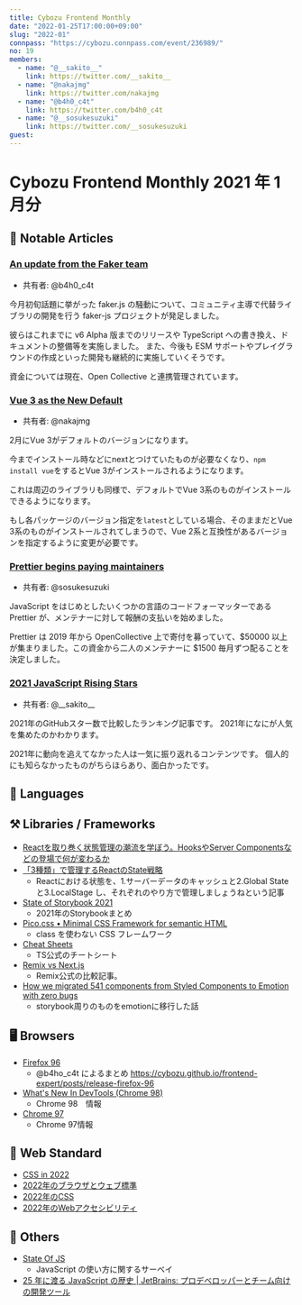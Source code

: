 ```yaml
---
title: Cybozu Frontend Monthly
date: "2022-01-25T17:00:00+09:00"
slug: "2022-01"
connpass: "https://cybozu.connpass.com/event/236989/"
no: 19
members:
  - name: "@__sakito__"
    link: https://twitter.com/__sakito__
  - name: "@nakajmg"
    link: https://twitter.com/nakajmg
  - name: "@b4h0_c4t"
    link: https://twitter.com/b4h0_c4t
  - name: "@__sosukesuzuki"
    link: https://twitter.com/__sosukesuzuki
guest:
---
```


# Cybozu Frontend Monthly 2021 年 1 月分

## 👀 Notable Articles

### [An update from the Faker team](https://fakerjs.dev/update.html)
- 共有者: @b4h0_c4t

今月初旬話題に挙がった faker.js の騒動について、コミュニティ主導で代替ライブラリの開発を行う faker-js プロジェクトが発足しました。

彼らはこれまでに v6 Alpha 版までのリリースや TypeScript への書き換え、ドキュメントの整備等を実施しました。
また、今後も ESM サポートやプレイグラウンドの作成といった開発も継続的に実施していくそうです。

資金については現在、Open Collective と連携管理されています。

### [Vue 3 as the New Default](https://blog.vuejs.org/posts/vue-3-as-the-new-default.html)

- 共有者: @nakajmg

2月にVue 3がデフォルトのバージョンになります。

今までインストール時などにnextとつけていたものが必要なくなり、`npm install vue`をするとVue 3がインストールされるようになります。

これは周辺のライブラリも同様で、デフォルトでVue 3系のものがインストールできるようになります。

もし各パッケージのバージョン指定を`latest`としている場合、そのままだとVue 3系のものがインストールされてしまうので、Vue 2系と互換性があるバージョンを指定するように変更が必要です。

### [Prettier begins paying maintainers](https://prettier.io/blog/2022/01/06/prettier-begins-paying-maintainers.html)

- 共有者: @sosukesuzuki

JavaScript をはじめとしたいくつかの言語のコードフォーマッターである Prettier が、メンテナーに対して報酬の支払いを始めました。

Prettier は 2019 年から OpenCollective 上で寄付を募っていて、$50000 以上が集まりました。この資金から二人のメンテナーに $1500 毎月ずつ配ることを決定しました。

### [2021 JavaScript Rising Stars ](https://risingstars.js.org/2021/ja)

- 共有者: @\_\_sakito_\_

2021年のGitHubスター数で比較したランキング記事です。
2021年になにが人気を集めたのかわかります。

2021年に動向を追えてなかった人は一気に振り返れるコンテンツです。
個人的にも知らなかったものがちらほらあり、面白かったです。

## 💬 Languages

## ⚒️ Libraries / Frameworks

- [Reactを取り巻く状態管理の潮流を学ぼう。HooksやServer Componentsなどの登場で何が変わるか](https://eh-career.com/engineerhub/entry/2022/01/13/090000)
- [「3種類」で管理するReactのState戦略](https://zenn.dev/yoshiko/articles/607ec0c9b0408d)
  - Reactにおける状態を、1.サーバーデータのキャッシュと2.Global Stateと3.LocalStage し、それぞれのやり方で管理しましょうねという記事
- [State of Storybook 2021](https://storybook.js.org/blog/state-of-storybook-2021/)
  - 2021年のStorybookまとめ 
- [Pico.css • Minimal CSS Framework for semantic HTML](https://picocss.com/)
  - class を使わない CSS フレームワーク
- [Cheat Sheets](https://www.typescriptlang.org/cheatsheets)
  - TS公式のチートシート
- [Remix vs Next.js](https://remix.run/blog/remix-vs-next)
  - Remix公式の比較記事。
- [How we migrated 541 components from Styled Components to Emotion with zero bugs](https://storybook.js.org/blog/541-components-from-styled-components-to-emotion/)
  - storybook周りのものをemotionに移行した話

## 🖥 Browsers

- [Firefox 96](https://www.mozilla.org/en-US/firefox/96.0/releasenotes/)
  - @b4ho_c4t によるまとめ https://cybozu.github.io/frontend-expert/posts/release-firefox-96
- [What's New In DevTools (Chrome 98)](https://developer.chrome.com/blog/new-in-devtools-98/)
  - Chrome 98　情報 
- [Chrome 97](https://cybozu.github.io/frontend-expert/posts/release-chrome-97)
  - Chrome 97情報

## 📏 Web Standard

- [CSS in 2022](https://www.bram.us/2021/12/27/css-in-2022/)
- [2022年のブラウザとウェブ標準](https://gihyo.jp/design/column/newyear/2022/web-standards-and-browsers)
- [2022年のCSS](https://gihyo.jp/design/column/newyear/2022/css-prospect)
- [2022年のWebアクセシビリティ](https://gihyo.jp/design/column/newyear/2022/web-accessibility-prospect)

## 🦆 Others

- [State Of JS](https://stateofjs.com/)
  - JavaScript の使い方に関するサーベイ
- [25 年に渡る JavaScript の歴史 | JetBrains: プロデベロッパーとチーム向けの開発ツール](https://www.jetbrains.com/ja-jp/lp/javascript-25/)
